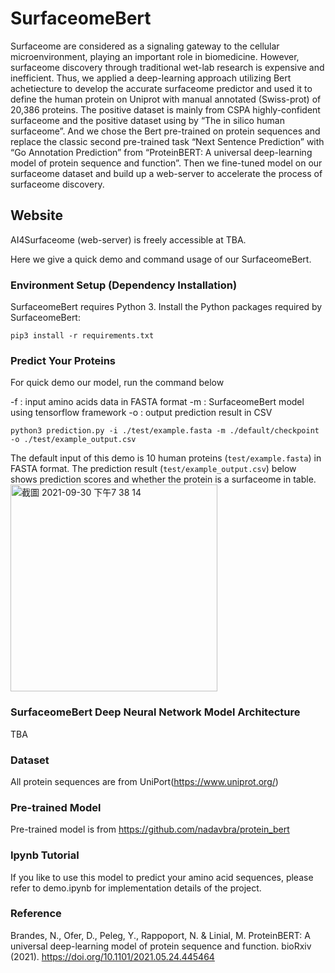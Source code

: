 # SurfaceomeBert

Surfaceome are considered as a signaling gateway to the cellular microenvironment, playing an important role in biomedicine. However, surfaceome discovery through traditional wet-lab research is expensive and inefficient. Thus, we applied a deep-learning approach utilizing Bert achetiecture to develop the accurate surfaceome predictor and used it to define the human protein on Uniprot with manual annotated (Swiss-prot) of 20,386 proteins. The positive dataset is mainly from CSPA highly-confident surfaceome and the positive dataset using by “The in silico human surfaceome”. And we chose the Bert pre-trained on protein sequences and replace the classic second pre-trained task “Next Sentence Prediction” with “Go Annotation Prediction” from “ProteinBERT: A universal deep-learning model of protein sequence and function”. Then we fine-tuned model on our surfaceome dataset and build up a web-server to accelerate the process of surfaceome discovery. 

## Website
AI4Surfaceome (web-server) is freely accessible at TBA.


Here we give a quick demo and command usage of our SurfaceomeBert.

### Environment Setup (Dependency Installation)
SurfaceomeBert requires Python 3.
Install the Python packages required by SurfaceomeBert:

```
pip3 install -r requirements.txt
```

### Predict Your Proteins

For quick demo our model, run the command below

-f : input amino acids data in FASTA format
-m : SurfaceomeBert model using tensorflow framework
-o : output prediction result in CSV

```
python3 prediction.py -i ./test/example.fasta -m ./default/checkpoint -o ./test/example_output.csv
```


The default input of this demo is 10 human proteins (`test/example.fasta`) in FASTA format.
The prediction result (`test/example_output.csv`) below shows prediction scores and whether the protein is a surfaceome in table.
<img width="331" alt="截圖 2021-09-30 下午7 38 14" src="https://user-images.githubusercontent.com/56534481/135448372-bf8db363-2591-44f4-963d-07869504a4f9.png">


### SurfaceomeBert Deep Neural Network Model Architecture
TBA

### Dataset
All protein sequences are from UniPort(https://www.uniprot.org/)

### Pre-trained Model
Pre-trained model is from https://github.com/nadavbra/protein_bert

### Ipynb Tutorial
If you like to use this model to predict your amino acid sequences, please refer to demo.ipynb for implementation details of the project.

### Reference
Brandes, N., Ofer, D., Peleg, Y., Rappoport, N. & Linial, M. ProteinBERT: A universal deep-learning model of protein sequence and function. bioRxiv (2021). https://doi.org/10.1101/2021.05.24.445464
